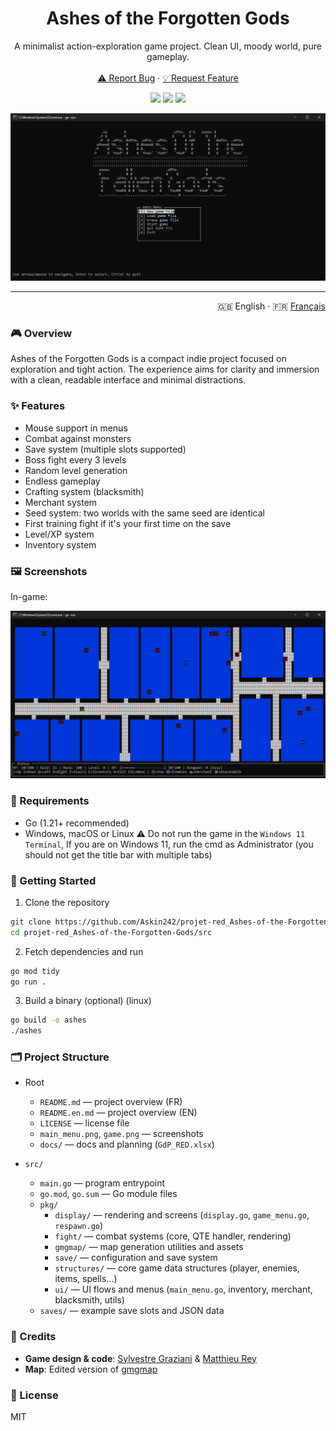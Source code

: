 <div align="center">
  <h1 align="center">Ashes of the Forgotten Gods</h1>
  <p align="center">
    A minimalist action-exploration game project. Clean UI, moody world, pure gameplay.
    <br />
    <br />
    <a href="https://github.com/Askin242/projet-red_Ashes-of-the-Forgotten-Gods/issues">⚠️ Report Bug</a>
    ·
    <a href="https://github.com/Askin242/projet-red_Ashes-of-the-Forgotten-Gods/issues">💡 Request Feature</a>
  </p>
  <p align="center">
    <img src="https://img.shields.io/badge/language-Go-00ADD8?style=for-the-badge&labelColor=000000" />
    <img src="https://img.shields.io/badge/platform-Windows%20%7C%20macOS%20%7C%20Linux-6E56CF?style=for-the-badge&labelColor=000000" />
    <img src="https://img.shields.io/badge/status-Work%20in%20Progress-f97316?style=for-the-badge&labelColor=000000" />
  </p>
  <p align="center">
    <img src="./main_menu.png" alt="Main Menu" />
  </p>
</div>

---

<p align="right">
  🇬🇧 English · 🇫🇷 <a href="./README.md">Français</a>
</p>

### 🎮 Overview

Ashes of the Forgotten Gods is a compact indie project focused on exploration and tight action. The experience aims for clarity and immersion with a clean, readable interface and minimal distractions.

### ✨ Features

- Mouse support in menus
- Combat against monsters
- Save system (multiple slots supported)
- Boss fight every 3 levels
- Random level generation
- Endless gameplay
- Crafting system (blacksmith)
- Merchant system
- Seed system: two worlds with the same seed are identical
- First training fight if it's your first time on the save
- Level/XP system
- Inventory system

### 🖼️ Screenshots

In-game:

![In Game](./game.png)

### 🧰 Requirements

- Go (1.21+ recommended)
- Windows, macOS or Linux
⚠️ Do not run the game in the `Windows 11 Terminal`, If you are on Windows 11, run the cmd as Administrator (you should not get the title bar with multiple tabs)

### 🚀 Getting Started

1) Clone the repository

```bash
git clone https://github.com/Askin242/projet-red_Ashes-of-the-Forgotten-Gods.git
cd projet-red_Ashes-of-the-Forgotten-Gods/src
```

2) Fetch dependencies and run

```bash
go mod tidy
go run .
```

3) Build a binary (optional) (linux)

```bash
go build -o ashes
./ashes
```

### 🗂️ Project Structure 

- Root
  - `README.md` — project overview (FR)
  - `README.en.md` — project overview (EN)
  - `LICENSE` — license file
  - `main_menu.png`, `game.png` — screenshots
  - `docs/` — docs and planning (`GdP_RED.xlsx`)

- `src/`
  - `main.go` — program entrypoint
  - `go.mod`, `go.sum` — Go module files
  - `pkg/`
    - `display/` — rendering and screens (`display.go`, `game_menu.go`, `respawn.go`)
    - `fight/` — combat systems (core, QTE handler, rendering)
    - `gmgmap/` — map generation utilities and assets 
    - `save/` — configuration and save system
    - `structures/` — core game data structures (player, enemies, items, spells…)
    - `ui/` — UI flows and menus (`main_menu.go`, inventory, merchant, blacksmith, utils)
  - `saves/` — example save slots and JSON data

### 🙌 Credits

- **Game design & code**: [Sylvestre Graziani](https://github.com/Askin242) & [Matthieu Rey](https://github.com/MathCat975)
- **Map**: Edited version of  [gmgmap](https://github.com/cxong/gomapgen)

### 📜 License

MIT


